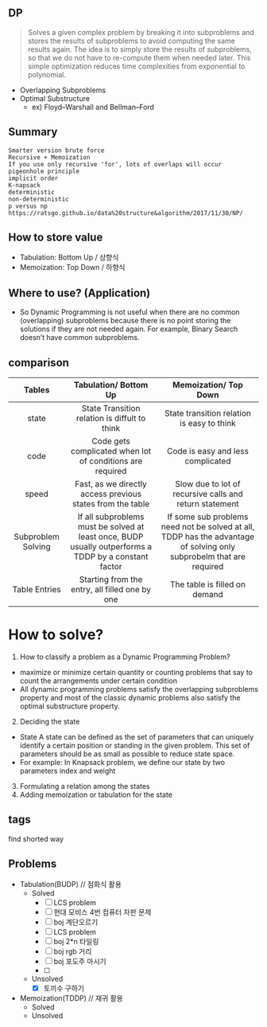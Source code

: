 ## DP
> Solves a given complex problem by breaking it into subproblems and stores the results of subproblems to avoid computing the same results again. The idea is to simply store the results of subproblems, so that we do not have to re-compute them when needed later. This simple optimization reduces time complexities from exponential to polynomial.
- Overlapping Subproblems
- Optimal Substructure
  - ex) Floyd–Warshall and Bellman–Ford
## Summary
```
Smarter version brute force
Recursive + Memoization
If you use only recursive 'for', lots of overlaps will occur
pigeonhole principle
implicit order
K-napsack
deterministic
non-deterministic
p versus np https://ratsgo.github.io/data%20structure&algorithm/2017/11/30/NP/
```
## How to store value
 - Tabulation: Bottom Up / 상향식 
 - Memoization: Top Down / 하향식
## Where to use? (Application)
 - So Dynamic Programming is not useful when there are no common (overlapping) subproblems because there is no point storing the solutions if they are not needed again.  For example, Binary Search doesn’t have common subproblems.
## comparison
| Tables        | Tabulation/ Bottom Up    | Memoization/ Top Down |
|:-------------:|:-------------:|:-----------:|
| state      | State Transition relation is diffult to think | State transition relation is easy to think |
| code      | Code gets complicated when lot of conditions are required      |   Code is easy and less complicated |
| speed | Fast, as we directly access previous states from the table      |   Slow due to lot of recursive calls and return statement |
| Subproblem Solving | If all subproblems must be solved at least once, BUDP usually outperforms a TDDP by a constant factor  | If some sub problems need not be solved at all, TDDP has the advantage of solving only subprobelm that are required |
| Table Entries | Starting from the entry, all filled one by one | The table is filled on demand |
# How to solve?
1. How to classify a problem as a Dynamic Programming Problem?
  - maximize or minimize certain quantity or counting problems that say to count the arrangements under certain condition
  - All dynamic programming problems satisfy the overlapping subproblems property and most of the classic dynamic problems also satisfy the optimal substructure property.
2. Deciding the state
  - State A state can be defined as the set of parameters that can uniquely identify a certain position or standing in the given problem. This set of parameters should be as small as possible to reduce state space. 
  - For example: In Knapsack problem, we define our state by two parameters index and weight
3. Formulating a relation among the states
4. Adding memoization or tabulation for the state

## tags
find shorted way

## Problems
- Tabulation(BUDP) // 점화식 활용
  - Solved
    - [ ] LCS problem
    - [ ] 현대 모비스 4번 컴퓨터 자판 문제
    - [ ] boj 계단오르기
    - [ ] LCS problem
    - [ ] boj 2*n 타일링
    - [ ] boj rgb 거리
    - [ ] boj 포도주 마시기
    - [ ] 
  - Unsolved
    - [x] 토끼수 구하기 
- Memoization(TDDP) // 재귀 활용
  - Solved
  - Unsolved

